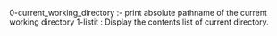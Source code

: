 0-current_working_directory :- print absolute pathname of the current working directory
1-listit : Display the contents list of current directory.

